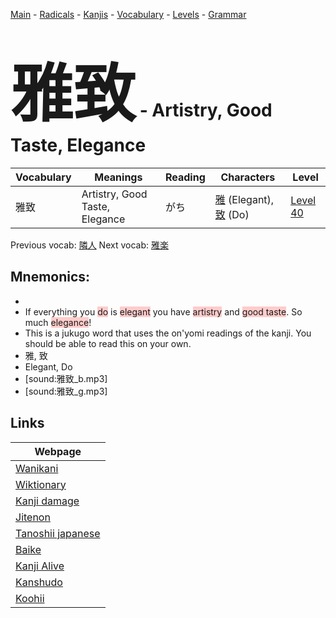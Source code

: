 <style> bigfont {font-size: 100px}</style>
[Main](../README.md) -
[Radicals](../radicals.md) -
[Kanjis](../kanjis.md) -
[Vocabulary](../vocabulary.md) -
[Levels](../levels.md) -
[Grammar](../grammar.md)
# <bigfont> 雅致</bigfont> - Artistry, Good Taste, Elegance 

| Vocabulary | Meanings | Reading | Characters | Level |
| --- | --- | --- | --- | --- |
| 雅致 | Artistry, Good Taste, Elegance | がち |  [雅](../kanjis/雅.md) (Elegant), [致](../kanjis/致.md) (Do) | [Level 40](../levels/wk_level40.md) |

Previous vocab: [隣人](隣人.md) Next vocab: [雅楽](雅楽.md) 

## Mnemonics:

* 
* If everything you <span style="background-color:#ffcccb"> do</span> is <span style="background-color:#ffcccb"> elegant</span> you have <span style="background-color:#ffcccb"> artistry</span> and <span style="background-color:#ffcccb"> good taste</span>. So much <span style="background-color:#ffcccb"> elegance</span>!
* This is a jukugo word that uses the on'yomi readings of the kanji. You should be able to read this on your own.
* 雅, 致
* Elegant, Do
* [sound:雅致_b.mp3]
* [sound:雅致_g.mp3]


## Links 

| Webpage |
| --- |
| [Wanikani          ](https://www.wanikani.com/kanji/雅致) |
| [Wiktionary        ](https://en.wiktionary.org/wiki/雅致) |
| [Kanji damage      ](http://www.kanjidamage.com/kanji/search?utf8=✓&q=雅致) |
| [Jitenon           ](https://jitenon.com/kanji/雅致) |
| [Tanoshii japanese ](https://www.tanoshiijapanese.com/dictionary/kanji.cfm?k=雅致) |
| [Baike             ](https://baike.baidu.com/item/雅致) |
| [Kanji Alive       ](https://app.kanjialive.com/雅致) |
| [Kanshudo          ](https://www.kanshudo.com/searchmn?q=雅致) |
| [Koohii            ](https://kanji.koohii.com/study/kanji/雅致) |
